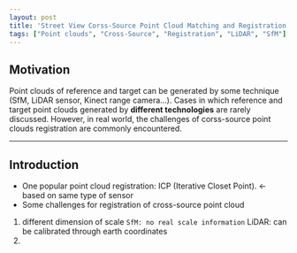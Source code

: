 ```yaml
---
layout: post
title: 'Street View Corss-Source Point Cloud Matching and Registration'
tags: ["Point clouds", "Cross-Source", "Registration", "LiDAR", "SfM"]
---
```


## Motivation <br>
Point clouds of reference and target can be generated by some technique (SfM, LiDAR sensor, Kinect range camera...). Cases in which reference and target point clouds generated by **different technologies** are rarely discussed. However, in real world, the challenges of corss-source point clouds registration are commonly encountered. 

---

## Introduction
* One popular point cloud registration: ICP (Iterative Closet Point). <- based on same type of sensor
* Some challenges for registration of cross-source point cloud
1. different dimension of scale
  ` SfM: no real scale information
  ` LiDAR: can be calibrated through earth coordinates
2. 
